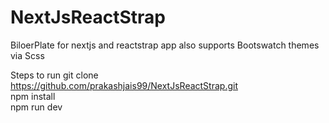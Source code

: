 # NextJsReactStrap
BiloerPlate for nextjs and reactstrap app also supports Bootswatch themes via Scss

Steps to run 
git clone https://github.com/prakashjais99/NextJsReactStrap.git<br>
npm install<br>
npm run dev<br>

